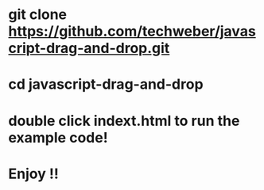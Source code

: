 # git clone https://github.com/techweber/javascript-drag-and-drop.git
#
# cd javascript-drag-and-drop
#
# double click indext.html to run the example code!
#
# Enjoy !!
